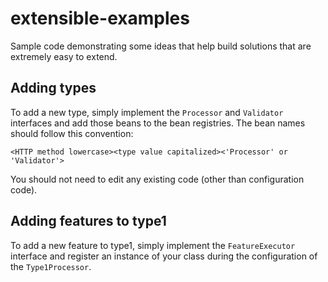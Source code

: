 # extensible-examples

Sample code demonstrating some ideas that help build solutions that are extremely easy to extend.

## Adding types

To add a new type, simply implement the `Processor` and `Validator` interfaces and add those beans
to the bean registries.  The bean names should follow this convention:

```
<HTTP method lowercase><type value capitalized><'Processor' or 'Validator'>
```

You should not need to edit any existing code (other than configuration code).

## Adding features to type1

To add a new feature to type1, simply implement the `FeatureExecutor` interface and register
an instance of your class during the configuration of the `Type1Processor`.
